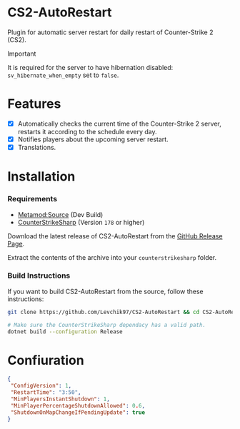 ﻿# CS2-AutoRestart
 Plugin for automatic server restart for daily restart of Counter-Strike 2 (CS2). 
 > [!IMPORTANT]  
 > It is required for the server to have hibernation disabled: `sv_hibernate_when_empty` set to `false`.

# Features
 - [x] Automatically checks the current time of the Counter-Strike 2 server, restarts it according to the schedule every day.
 - [x] Notifies players about the upcoming server restart.
 - [x] Translations.
 
# Installation

 ### Requirements

  - [Metamod:Source](https://www.sourcemm.net/downloads.php/?branch=master) (Dev Build)
  - [CounterStrikeSharp](https://github.com/roflmuffin/CounterStrikeSharp) (Version `178` or higher)

  Download the latest release of CS2-AutoRestart from the [GitHub Release Page](https://github.com/Levchik97/CS2-AutoRestart/releases).

  Extract the contents of the archive into your `counterstrikesharp` folder.

 ### Build Instructions

  If you want to build CS2-AutoRestart from the source, follow these instructions:

  ```bash
  git clone https://github.com/Levchik97/CS2-AutoRestart && cd CS2-AutoRestart

  # Make sure the CounterStrikeSharp dependacy has a valid path.
  dotnet build --configuration Release
  ```

# Confiuration
 ```json
{
  "ConfigVersion": 1,
  "RestartTime": "3:50",
  "MinPlayersInstantShutdown": 1,
  "MinPlayerPercentageShutdownAllowed": 0.6,
  "ShutdownOnMapChangeIfPendingUpdate": true
}
 ```
